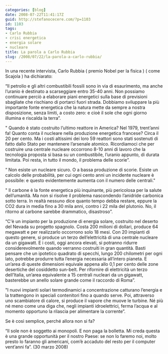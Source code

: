 ```yaml
---
categories: [blog]
date: 2008-07-22T11:41:17Z
guid: http://stefanocecere.com/?p=1103
id: 1103
tags:
- Carlo Rubbia
- crisi energetica
- energia solare
- nucleare
title: La parola a Carlo Rubbia
slug: /2008/07/22/la-parola-a-carlo-rubbia/
---
```


In una recente intervista, Carlo Rubbia ( premio Nobel per la fisica ) ( come Scajola ) ha dichiarato:

“Il petrolio e gli altri combustibili fossili sono in via di esaurimento, ma anche l’uranio è destinato a scarseggiare entro 35-40 anni. Non possiamo continuare perciò a elaborare piani energetici sulla base di previsioni sbagliate che rischiano di portarci fuori strada. Dobbiamo sviluppare la più importante fonte energetica che la natura mette da sempre a nostra disposizione, senza limiti, a costo zero: e cioè il sole che ogni giorno illumina e riscalda la terra”.

" Quando è stato costruito l’ultimo reattore in America? Nel 1979, trent’anni fa! Quanto conta il nucleare nella produzione energetica francese? Circa il 20 per cento. Ma i costi altissimi dei loro 59 reattori sono stati sostenuti di fatto dallo Stato per mantenere l’arsenale atomico. Ricordiamoci che per costruire una centrale nucleare occorrono 8-10 anni di lavoro che la tecnologia proposta si basa su un combustibile, l’uranio appunto, di durata limitata. Poi resta, in tutto il mondo, il problema delle scorie”.

“ Non esiste un nucleare sicuro. O a bassa produzione di scorie. Esiste un calcolo delle probabilità, per cui ogni cento anni un incidente nucleare è possibile: e questo evidentemente aumenta con il numero delle centrali."

" Il carbone è la fonte energetica più inquinante, più pericolosa per la salute dell’umanità. Ma non si risolve il problema nascondendo l’anidride carbonica sotto terra. In realtà nessuno dice quanto tempo debba restare, eppure la CO2 dura in media fino a 30 mila anni, contro i 22 mila del plutonio. No, il ritorno al carbone sarebbe drammatico, disastroso”.

“C'è un impianto per la produzione di energia solare, costruito nel deserto del Nevada su progetto spagnolo. Costa 200 milioni di dollari, produce 64 megawatt e per realizzarlo occorrono solo 18 mesi. Con 20 impianti di questo genere, si produce un terzo dell’elettricità di una centrale nucleare da un gigawatt. E i costi, oggi ancora elevati, si potranno ridurre considerevolmente quando verranno costruiti in gran quantità. Basti pensare che un ipotetico quadrato di specchi, lungo 200 chilometri per ogni lato, potrebbe produrre tutta l’energia necessaria all’intero pianeta. E un’area di queste dimensioni equivale appena allo 0,1 per cento delle zone desertiche del cosiddetto sun-belt. Per rifornire di elettricità un terzo dell’Italia, un’area equivalente a 15 centrali nucleari da un gigawatt, basterebbe un anello solare grande come il raccordo di Roma”.

"I nuovi impianti solari termodinamici a concentrazione catturano l’energia e la trattengono in speciali contenitori fino a quando serve. Poi, attraverso uno scambiatore di calore, si produce il vapore che muove le turbine. Né più né meno come una diga che, negli impianti idroelettrici, ferma l’acqua e al momento opportuno la rilascia per alimentare la corrente”.

Se è così semplice, perché allora non si fa?

“Il sole non è soggetto ai monopoli. E non paga la bolletta. Mi creda questa è una grande opportunità per il nostro Paese: se non lo faremo noi, molto presto lo faranno gli americani, com’è accaduto del resto per il computer vent’anni fa”. (30 marzo 2008)